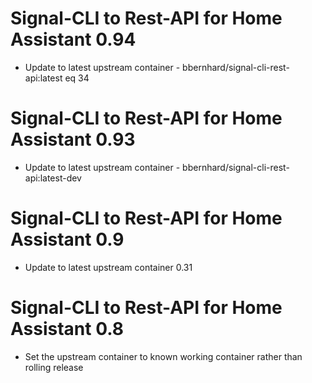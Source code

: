 # Signal-CLI to Rest-API for Home Assistant 0.94
- Update to latest upstream container - bbernhard/signal-cli-rest-api:latest eq 34
# Signal-CLI to Rest-API for Home Assistant 0.93
- Update to latest upstream container - bbernhard/signal-cli-rest-api:latest-dev
# Signal-CLI to Rest-API for Home Assistant 0.9
- Update to latest upstream container 0.31
# Signal-CLI to Rest-API for Home Assistant 0.8
- Set the upstream container to known working container rather than rolling release
